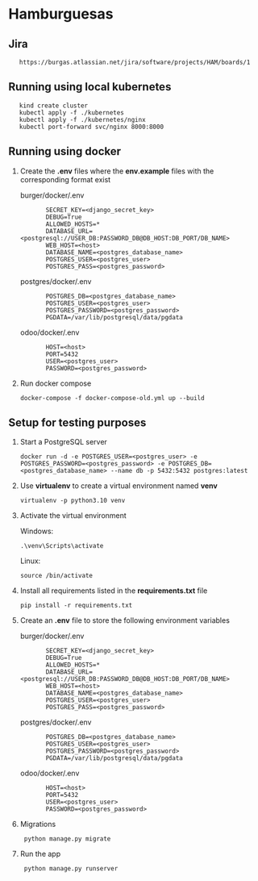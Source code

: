 # Hamburguesas

## Jira

       https://burgas.atlassian.net/jira/software/projects/HAM/boards/1

## Running using local kubernetes

       kind create cluster
       kubectl apply -f ./kubernetes
       kubectl apply -f ./kubernetes/nginx
       kubectl port-forward svc/nginx 8000:8000

## Running using docker

1. Create the **.env** files where the **env.example** files with the corresponding format exist

    burger/docker/.env
    
              SECRET_KEY=<django_secret_key>
              DEBUG=True
              ALLOWED_HOSTS=*
              DATABASE_URL=<postgresql://USER_DB:PASSWORD_DB@DB_HOST:DB_PORT/DB_NAME>
              WEB_HOST=<host>
              DATABASE_NAME=<postgres_database_name>
              POSTGRES_USER=<postgres_user>
              POSTGRES_PASS=<postgres_password>
       
    postgres/docker/.env
    
              POSTGRES_DB=<postgres_database_name>
              POSTGRES_USER=<postgres_user>
              POSTGRES_PASSWORD=<postgres_password>
              PGDATA=/var/lib/postgresql/data/pgdata
              
    odoo/docker/.env
    
              HOST=<host>
              PORT=5432
              USER=<postgres_user>
              PASSWORD=<postgres_password>

2. Run docker compose

       docker-compose -f docker-compose-old.yml up --build

## Setup for testing purposes

1. Start a PostgreSQL server

       docker run -d -e POSTGRES_USER=<postgres_user> -e POSTGRES_PASSWORD=<postgres_password> -e POSTGRES_DB=<postgres_database_name> --name db -p 5432:5432 postgres:latest
       
2. Use **virtualenv** to create a virtual environment named **venv**

       virtualenv -p python3.10 venv
       
3. Activate the virtual environment

    Windows:
          
       .\venv\Scripts\activate
          
    Linux:
    
       source /bin/activate

4. Install all requirements listed in the **requirements.txt** file
          
       pip install -r requirements.txt

5. Create an **.env** file to store the following environment variables

    burger/docker/.env
    
              SECRET_KEY=<django_secret_key>
              DEBUG=True
              ALLOWED_HOSTS=*
              DATABASE_URL=<postgresql://USER_DB:PASSWORD_DB@DB_HOST:DB_PORT/DB_NAME>
              WEB_HOST=<host>
              DATABASE_NAME=<postgres_database_name>
              POSTGRES_USER=<postgres_user>
              POSTGRES_PASS=<postgres_password>
       
    postgres/docker/.env
    
              POSTGRES_DB=<postgres_database_name>
              POSTGRES_USER=<postgres_user>
              POSTGRES_PASSWORD=<postgres_password>
              PGDATA=/var/lib/postgresql/data/pgdata
              
    odoo/docker/.env
    
              HOST=<host>
              PORT=5432
              USER=<postgres_user>
              PASSWORD=<postgres_password>

6. Migrations

        python manage.py migrate 

7. Run the app
     
        python manage.py runserver
